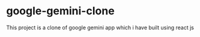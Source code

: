 # google-gemini-clone
This project is a clone of google gemini app which i have built using react js 
